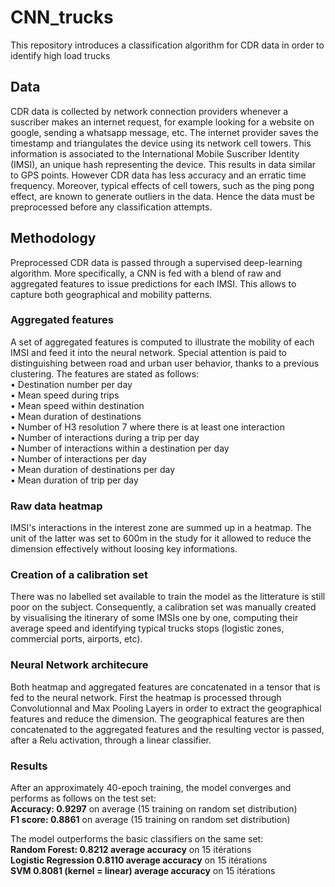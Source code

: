 # CNN_trucks
This repository introduces a classification algorithm for CDR data in order to identify high load trucks

## Data
CDR data is collected by network connection providers whenever a suscriber makes an internet request, for example looking for a website on google, sending a whatsapp message, etc. The internet provider saves the timestamp and triangulates the device using its network cell towers. This information is associated to the International Mobile Suscriber Identity (IMSI), an unique hash representing the device.
This results in data similar to GPS points. However CDR data has less accuracy and an erratic time frequency. Moreover, typical effects of cell towers, such as the ping pong effect, are known to generate outliers in the data. Hence the data must be preprocessed before any classification attempts.

## Methodology
Preprocessed CDR data is passed through a supervised deep-learning algorithm. More specifically, a CNN is fed with a blend of raw and aggregated features to issue predictions for each IMSI.
This allows to capture both geographical and mobility patterns.

### Aggregated features
A set of aggregated features is computed to illustrate the mobility of each IMSI and feed it into the neural network. Special attention is paid to distinguishing between road and urban user behavior, thanks to a previous clustering. The features are stated as follows:  
•	Destination number per day  
•	Mean speed during trips  
•	Mean speed within destination  
•	Mean duration of destinations  
•	Number of H3 resolution 7 where there is at least one interaction  
•	Number of interactions during a trip per day  
•	Number of interactions within a destination per day  
•	Number of interactions per day  
•	Mean duration of destinations per day  
•	Mean duration of trip per day  

### Raw data heatmap
IMSI's interactions in the interest zone are summed up in a heatmap. The unit of the latter was set to 600m in the study for it allowed to reduce the dimension effectively without loosing key informations.

### Creation of a calibration set
There was no labelled set available to train the model as the litterature is still poor on the subject. Consequently, a calibration set was manually created by visualising the itinerary of some IMSIs one by one, computing their average speed and identifying typical trucks stops (logistic zones, commercial ports, airports, etc). 

### Neural Network architecure
Both heatmap and aggregated features are concatenated in a tensor that is fed to the neural network. First the heatmap is processed through Convolutionnal and Max Pooling Layers in order to extract the geographical features and reduce the dimension. The geographical features are then concatenated to the aggregated features and the resulting vector is passed, after a Relu activation, through a linear classifier.

### Results
After an approximately 40-epoch training, the model converges and performs as follows on the test set:  
**Accuracy: 0.9297** on average (15 training on random set distribution)  
**F1 score: 0.8861** on average (15 training on random set distribution)  

The model outperforms the basic classifiers on the same set:  
**Random Forest: 0.8212 average accuracy** on 15 itérations  
**Logistic Regression 0.8110 average accuracy** on 15 itérations  
**SVM 0.8081 (kernel = linear) average accuracy** on 15 itérations

